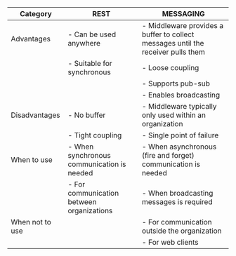 | Category        | REST                                       | MESSAGING                                                                        |
| --------------- | ------------------------------------------ | -------------------------------------------------------------------------------- |
| Advantages      | - Can be used anywhere                     | - Middleware provides a buffer to collect messages until the receiver pulls them |
|                 | - Suitable for synchronous                 | - Loose coupling                                                                 |
|                 |                                            | - Supports pub-sub                                                               |
|                 |                                            | - Enables broadcasting                                                           |
| Disadvantages   | - No buffer                                | - Middleware typically only used within an organization                          |
|                 | - Tight coupling                           | - Single point of failure                                                        |
| When to use     | - When synchronous communication is needed | - When asynchronous (fire and forget) communication is needed                    |
|                 | - For communication between organizations  | - When broadcasting messages is required                                         |
| When not to use |                                            | - For communication outside the organization                                     |
|                 |                                            | - For web clients                                                                |
